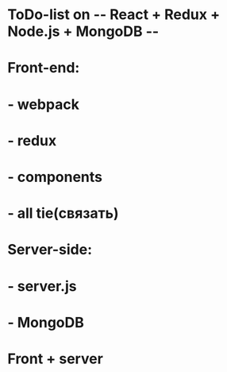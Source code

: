 # ToDo-list on -- React + Redux + Node.js + MongoDB --
# Front-end:
#   - webpack
#   - redux
#   - components
#   - all tie(связать)

# Server-side:
#   - server.js
#   - MongoDB

# Front + server
